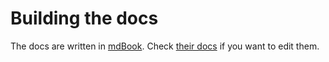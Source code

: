 # Building the docs

The docs are written in [mdBook](https://github.com/rust-lang/mdBook). Check [their docs](https://rust-lang.github.io/mdBook/index.html) if you want to edit them.